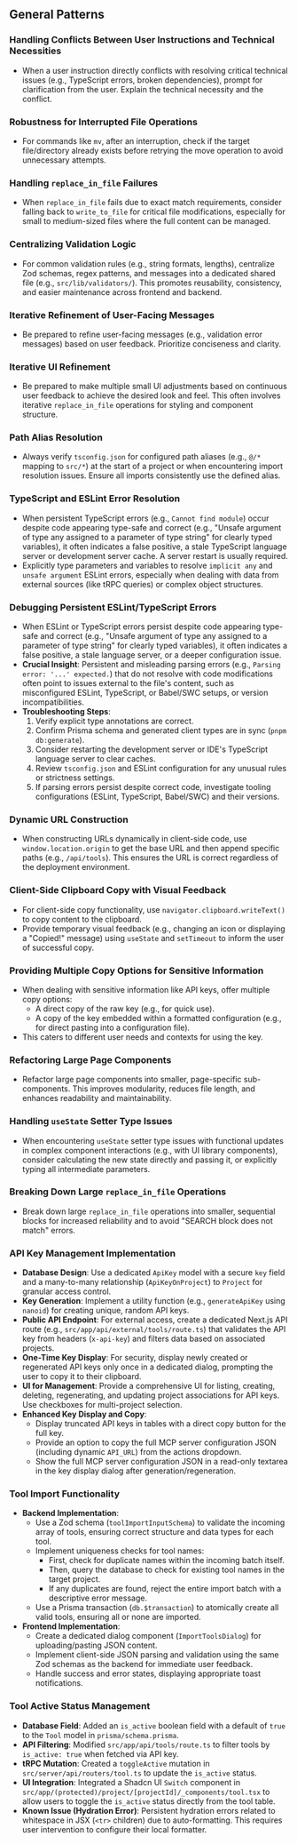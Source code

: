 ## General Patterns

### Handling Conflicts Between User Instructions and Technical Necessities

- When a user instruction directly conflicts with resolving critical technical issues (e.g., TypeScript errors, broken dependencies), prompt for clarification from the user. Explain the technical necessity and the conflict.

### Robustness for Interrupted File Operations

- For commands like `mv`, after an interruption, check if the target file/directory already exists before retrying the move operation to avoid unnecessary attempts.

### Handling `replace_in_file` Failures

- When `replace_in_file` fails due to exact match requirements, consider falling back to `write_to_file` for critical file modifications, especially for small to medium-sized files where the full content can be managed.

### Centralizing Validation Logic

- For common validation rules (e.g., string formats, lengths), centralize Zod schemas, regex patterns, and messages into a dedicated shared file (e.g., `src/lib/validators/`). This promotes reusability, consistency, and easier maintenance across frontend and backend.

### Iterative Refinement of User-Facing Messages

- Be prepared to refine user-facing messages (e.g., validation error messages) based on user feedback. Prioritize conciseness and clarity.

### Iterative UI Refinement

- Be prepared to make multiple small UI adjustments based on continuous user feedback to achieve the desired look and feel. This often involves iterative `replace_in_file` operations for styling and component structure.

### Path Alias Resolution

- Always verify `tsconfig.json` for configured path aliases (e.g., `@/*` mapping to `src/*`) at the start of a project or when encountering import resolution issues. Ensure all imports consistently use the defined alias.

### TypeScript and ESLint Error Resolution

- When persistent TypeScript errors (e.g., `Cannot find module`) occur despite code appearing type-safe and correct (e.g., "Unsafe argument of type any assigned to a parameter of type string" for clearly typed variables), it often indicates a false positive, a stale TypeScript language server or development server cache. A server restart is usually required.
- Explicitly type parameters and variables to resolve `implicit any` and `unsafe argument` ESLint errors, especially when dealing with data from external sources (like tRPC queries) or complex object structures.

### Debugging Persistent ESLint/TypeScript Errors

- When ESLint or TypeScript errors persist despite code appearing type-safe and correct (e.g., "Unsafe argument of type any assigned to a parameter of type string" for clearly typed variables), it often indicates a false positive, a stale language server, or a deeper configuration issue.
- **Crucial Insight**: Persistent and misleading parsing errors (e.g., `Parsing error: '...' expected.`) that do not resolve with code modifications often point to issues external to the file's content, such as misconfigured ESLint, TypeScript, or Babel/SWC setups, or version incompatibilities.
- **Troubleshooting Steps**:
  1.  Verify explicit type annotations are correct.
  2.  Confirm Prisma schema and generated client types are in sync (`pnpm db:generate`).
  3.  Consider restarting the development server or IDE's TypeScript language server to clear caches.
  4.  Review `tsconfig.json` and ESLint configuration for any unusual rules or strictness settings.
  5.  If parsing errors persist despite correct code, investigate tooling configurations (ESLint, TypeScript, Babel/SWC) and their versions.

### Dynamic URL Construction

- When constructing URLs dynamically in client-side code, use `window.location.origin` to get the base URL and then append specific paths (e.g., `/api/tools`). This ensures the URL is correct regardless of the deployment environment.

### Client-Side Clipboard Copy with Visual Feedback

- For client-side copy functionality, use `navigator.clipboard.writeText()` to copy content to the clipboard.
- Provide temporary visual feedback (e.g., changing an icon or displaying a "Copied!" message) using `useState` and `setTimeout` to inform the user of successful copy.

### Providing Multiple Copy Options for Sensitive Information

- When dealing with sensitive information like API keys, offer multiple copy options:
  - A direct copy of the raw key (e.g., for quick use).
  - A copy of the key embedded within a formatted configuration (e.g., for direct pasting into a configuration file).
- This caters to different user needs and contexts for using the key.

### Refactoring Large Page Components

- Refactor large page components into smaller, page-specific sub-components. This improves modularity, reduces file length, and enhances readability and maintainability.

### Handling `useState` Setter Type Issues

- When encountering `useState` setter type issues with functional updates in complex component interactions (e.g., with UI library components), consider calculating the new state directly and passing it, or explicitly typing all intermediate parameters.

### Breaking Down Large `replace_in_file` Operations

- Break down large `replace_in_file` operations into smaller, sequential blocks for increased reliability and to avoid "SEARCH block does not match" errors.

### API Key Management Implementation

- **Database Design**: Use a dedicated `ApiKey` model with a secure `key` field and a many-to-many relationship (`ApiKeyOnProject`) to `Project` for granular access control.
- **Key Generation**: Implement a utility function (e.g., `generateApiKey` using `nanoid`) for creating unique, random API keys.
- **Public API Endpoint**: For external access, create a dedicated Next.js API route (e.g., `src/app/api/external/tools/route.ts`) that validates the API key from headers (`x-api-key`) and filters data based on associated projects.
- **One-Time Key Display**: For security, display newly created or regenerated API keys only once in a dedicated dialog, prompting the user to copy it to their clipboard.
- **UI for Management**: Provide a comprehensive UI for listing, creating, deleting, regenerating, and updating project associations for API keys. Use checkboxes for multi-project selection.
- **Enhanced Key Display and Copy**:
  - Display truncated API keys in tables with a direct copy button for the full key.
  - Provide an option to copy the full MCP server configuration JSON (including dynamic `API_URL`) from the actions dropdown.
  - Show the full MCP server configuration JSON in a read-only textarea in the key display dialog after generation/regeneration.

### Tool Import Functionality

- **Backend Implementation**:
  - Use a Zod schema (`toolImportInputSchema`) to validate the incoming array of tools, ensuring correct structure and data types for each tool.
  - Implement uniqueness checks for tool names:
    - First, check for duplicate names within the incoming batch itself.
    - Then, query the database to check for existing tool names in the target project.
    - If any duplicates are found, reject the entire import batch with a descriptive error message.
  - Use a Prisma transaction (`db.$transaction`) to atomically create all valid tools, ensuring all or none are imported.
- **Frontend Implementation**:
  - Create a dedicated dialog component (`ImportToolsDialog`) for uploading/pasting JSON content.
  - Implement client-side JSON parsing and validation using the same Zod schemas as the backend for immediate user feedback.
  - Handle success and error states, displaying appropriate toast notifications.

### Tool Active Status Management

- **Database Field**: Added an `is_active` boolean field with a default of `true` to the `Tool` model in `prisma/schema.prisma`.
- **API Filtering**: Modified `src/app/api/tools/route.ts` to filter tools by `is_active: true` when fetched via API key.
- **tRPC Mutation**: Created a `toggleActive` mutation in `src/server/api/routers/tool.ts` to update the `is_active` status.
- **UI Integration**: Integrated a Shadcn UI `Switch` component in `src/app/(protected)/project/[projectId]/_components/tool.tsx` to allow users to toggle the `is_active` status directly from the tool table.
- **Known Issue (Hydration Error)**: Persistent hydration errors related to whitespace in JSX (`<tr>` children) due to auto-formatting. This requires user intervention to configure their local formatter.
